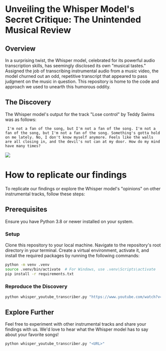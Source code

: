 # Unveiling the Whisper Model's Secret Critique: The Unintended Musical Review

## Overview
In a surprising twist, the Whisper model, celebrated for its powerful audio transcription skills, has seemingly disclosed its own "musical tastes." Assigned the job of transcribing instrumental audio from a music video, the model churned out an odd, repetitive transcript that appeared to pass judgment on the music in question. This repository is home to the code and approach we used to unearth this humorous oddity.

## The Discovery

The Whisper model's output for the track "Lose control" by Teddy Swims was as follows:
```
 I'm not a fan of the song, but I'm not a fan of the song. I'm not a fan of the song, but I'm not a fan of the song. Something's gotta hold on me lately. No, I don't know myself anymore. Feels like the walls are all closing in, and the devil's not can at my door. How do my mind have many times?
```

[![](https://img.youtube.com/vi/GZ3zL7kT6_c/0.jpg)](https://www.youtube.com/watch?v=GZ3zL7kT6_c)


# How to replicate our findings
To replicate our findings or explore the Whisper model's "opinions" on other instrumental tracks, follow these steps:

## Prerequisites
Ensure you have Python 3.8 or newer installed on your system.

### Setup
Clone this repository to your local machine.
Navigate to the repository's root directory in your terminal.
Create a virtual environment, activate it, and install the required packages by running the following commands:
```bash
python -m venv .venv
source .venv/bin/activate  # For Windows, use .venv\Scripts\activate
pip install -r requirements.txt
```

### Reproduce the Discovery
```bash
python whisper_youtube_transcriber.py "https://www.youtube.com/watch?v=GZ3zL7kT6_c"
```

## Explore Further
Feel free to experiment with other instrumental tracks and share your findings with us. We'd love to hear what the Whisper model has to say about your favorite songs!
```bash
python whisper_youtube_transcriber.py "<URL>"
```




